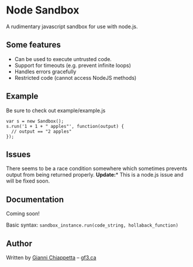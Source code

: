 # Node Sandbox

A rudimentary javascript sandbox for use with node.js.

## Some features

- Can be used to execute untrusted code.
- Support for timeouts (e.g. prevent infinite loops)
- Handles errors gracefully
- Restricted code (cannot access NodeJS methods)

## Example

Be sure to check out example/example.js

    var s = new Sandbox();
    s.run('1 + 1 + " apples"', function(output) {
      // output == "2 apples"
    });

## Issues

There seems to be a race condition somewhere which sometimes prevents output from being returned properly. **Update:*** This is a node.js issue and will be fixed soon.

## Documentation

Coming soon!

Basic syntax: `sandbox_instance.run(code_string, hollaback_function)`

## Author

Written by [Gianni Chiappetta](http://github.com/gf3) &ndash; [gf3.ca](http://gf3.ca)